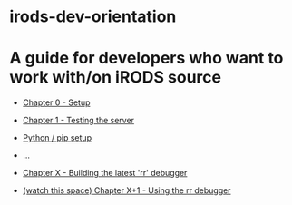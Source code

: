 # irods-dev-orientation

A guide for developers who want to work with/on iRODS source
=======================================================================
- [Chapter 0 - Setup](./zero.md)
- [Chapter 1 - Testing the server](./one.md)
- [Python / pip setup](./py.md)
- ... 

- [Chapter X - Building the latest 'rr' debugger](./rr.md)
- [(watch this space) Chapter X+1 - Using the rr debugger](./runrr.md)

